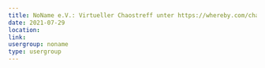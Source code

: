 ```yaml
---
title: NoName e.V.: Virtueller Chaostreff unter https://whereby.com/chaos-hd?roundedCornersOff
date: 2021-07-29
location: 
link: 
usergroup: noname
type: usergroup
---
```

